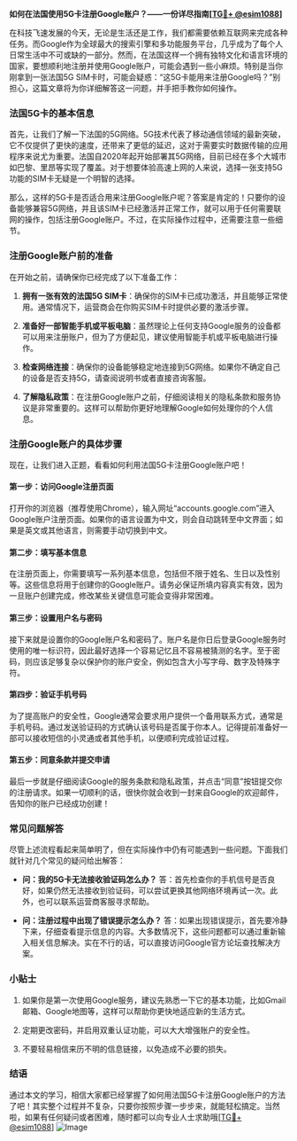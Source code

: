 **如何在法国使用5G卡注册Google账户？——一份详尽指南[[TG💪+ @esim1088](https://t.me/s/esim1088)]**

在科技飞速发展的今天，无论是生活还是工作，我们都需要依赖互联网来完成各种任务。而Google作为全球最大的搜索引擎和多功能服务平台，几乎成为了每个人日常生活中不可或缺的一部分。然而，在法国这样一个拥有独特文化和语言环境的国家，要想顺利地注册并使用Google账户，可能会遇到一些小麻烦。特别是当你刚拿到一张法国5G SIM卡时，可能会疑惑：“这5G卡能用来注册Google吗？”别担心，这篇文章将为你详细解答这一问题，并手把手教你如何操作。

### 法国5G卡的基本信息

首先，让我们了解一下法国的5G网络。5G技术代表了移动通信领域的最新突破，它不仅提供了更快的速度，还带来了更低的延迟，这对于需要实时数据传输的应用程序来说尤为重要。法国自2020年起开始部署其5G网络，目前已经在多个大城市如巴黎、里昂等实现了覆盖。对于想要体验高速上网的人来说，选择一张支持5G功能的SIM卡无疑是一个明智的选择。

那么，这样的5G卡是否适合用来注册Google账户呢？答案是肯定的！只要你的设备能够兼容5G网络，并且该SIM卡已经激活并正常工作，就可以用于任何需要联网的操作，包括注册Google账户。不过，在实际操作过程中，还需要注意一些细节。

### 注册Google账户前的准备

在开始之前，请确保你已经完成了以下准备工作：

1. **拥有一张有效的法国5G SIM卡**：确保你的SIM卡已成功激活，并且能够正常使用。通常情况下，运营商会在你购买SIM卡时提供必要的激活步骤。
   
2. **准备好一部智能手机或平板电脑**：虽然理论上任何支持Google服务的设备都可以用来注册账户，但为了方便起见，建议使用智能手机或平板电脑进行操作。

3. **检查网络连接**：确保你的设备能够稳定地连接到5G网络。如果你不确定自己的设备是否支持5G，请查阅说明书或者直接咨询客服。

4. **了解隐私政策**：在注册Google账户之前，仔细阅读相关的隐私条款和服务协议是非常重要的。这样可以帮助你更好地理解Google如何处理你的个人信息。

### 注册Google账户的具体步骤

现在，让我们进入正题，看看如何利用法国5G卡注册Google账户吧！

#### 第一步：访问Google注册页面

打开你的浏览器（推荐使用Chrome），输入网址“accounts.google.com”进入Google账户注册页面。如果你的语言设置为中文，则会自动跳转至中文界面；如果是英文或其他语言，则需要手动切换到中文。

#### 第二步：填写基本信息

在注册页面上，你需要填写一系列基本信息，包括但不限于姓名、生日以及性别等。这些信息将用于创建你的Google账户。请务必保证所填内容真实有效，因为一旦账户创建完成，修改某些关键信息可能会变得非常困难。

#### 第三步：设置用户名与密码

接下来就是设置你的Google账户名和密码了。账户名是你日后登录Google服务时使用的唯一标识符，因此最好选择一个容易记忆且不容易被猜测的名字。至于密码，则应该足够复杂以保护你的账户安全，例如包含大小写字母、数字及特殊字符。

#### 第四步：验证手机号码

为了提高账户的安全性，Google通常会要求用户提供一个备用联系方式，通常是手机号码。通过发送验证码的方式确认该号码是否属于你本人。记得提前准备好一部可以接收短信的小灵通或者其他手机，以便顺利完成验证过程。

#### 第五步：同意条款并提交申请

最后一步就是仔细阅读Google的服务条款和隐私政策，并点击“同意”按钮提交你的注册请求。如果一切顺利的话，很快你就会收到一封来自Google的欢迎邮件，告知你的账户已经成功创建！

### 常见问题解答

尽管上述流程看起来简单明了，但在实际操作中仍有可能遇到一些问题。下面我们就针对几个常见的疑问给出解答：

- **问：我的5G卡无法接收验证码怎么办？**
  答：首先检查你的手机信号是否良好，如果仍然无法接收到验证码，可以尝试更换其他网络环境再试一次。此外，也可以联系运营商客服寻求帮助。

- **问：注册过程中出现了错误提示怎么办？**
  答：如果出现错误提示，首先要冷静下来，仔细查看提示信息的内容。大多数情况下，这些问题都可以通过重新输入相关信息解决。实在不行的话，可以直接访问Google官方论坛查找解决方案。

### 小贴士

1. 如果你是第一次使用Google服务，建议先熟悉一下它的基本功能，比如Gmail邮箱、Google地图等，这样可以帮助你更快地适应新的生活方式。
   
2. 定期更改密码，并启用双重认证功能，可以大大增强账户的安全性。

3. 不要轻易相信来历不明的信息链接，以免造成不必要的损失。

### 结语

通过本文的学习，相信大家都已经掌握了如何用法国5G卡注册Google账户的方法了吧！其实整个过程并不复杂，只要你按照步骤一步步来，就能轻松搞定。当然啦，如果有任何疑问或者困难，随时都可以向专业人士求助哦[[TG💪+ @esim1088](https://t.me/s/esim1088)] ![Image](https://i.postimg.cc/4NQfJmqS/Snipaste-2025-05-13-00-14-12.png)